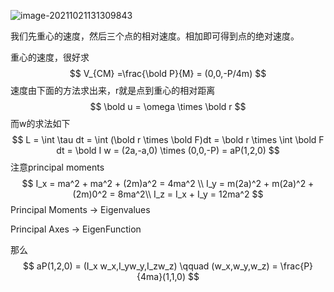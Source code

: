 ![image-20211021131309843](C:\Users\acer\AppData\Roaming\Typora\typora-user-images\image-20211021131309843.png)

我们先重心的速度，然后三个点的相对速度。相加即可得到点的绝对速度。

重心的速度，很好求
$$
V_{CM} =\frac{\bold P}{M} = (0,0,-P/4m)
$$
速度由下面的方法求出来，r就是点到重心的相对距离
$$
\bold u = \omega \times \bold r
$$
而w的求法如下
$$
L = \int \tau dt = \int (\bold r \times \bold F)dt = \bold r \times \int \bold F dt = \bold I w = (2a,-a,0) \times (0,0,-P) = aP(1,2,0)
$$
注意principal moments
$$
I_x = ma^2 + ma^2 + (2m)a^2 = 4ma^2 \\ I_y = m(2a)^2 + m(2a)^2 + (2m)0^2 = 8ma^2\\
I_z = I_x + I_y = 12ma^2
$$
Principal Moments -> Eigenvalues

Principal Axes -> EigenFunction

那么
$$
aP(1,2,0) = (I_x w_x,I_yw_y,I_zw_z) \qquad (w_x,w_y,w_z) = \frac{P}{4ma}(1,1,0)
$$
